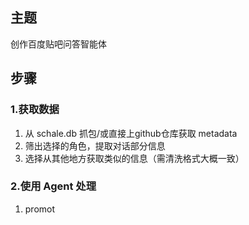 ## 主题

创作百度贴吧问答智能体

## 步骤

### 1.获取数据

1. 从 schale.db 抓包/或直接上github仓库获取 metadata
2. 筛出选择的角色，提取对话部分信息
3. 选择从其他地方获取类似的信息（需清洗格式大概一致）

### 2.使用 Agent 处理

1. promot

```text

```
